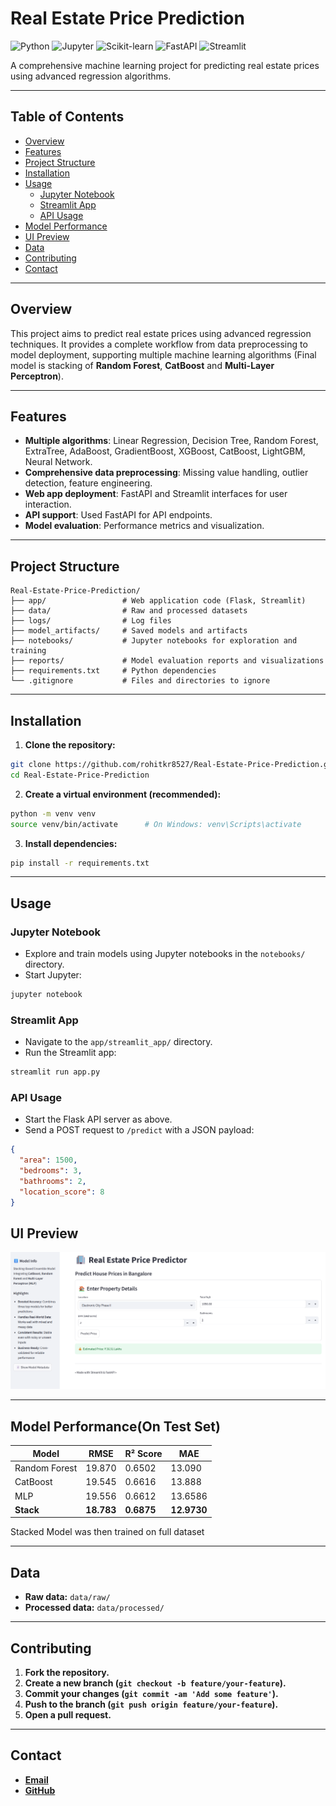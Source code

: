# Real Estate Price Prediction

![Python](https://img.shields.io/badge/python-3670A0?style=for-the-badge&logo=python&logoColor=ffdd54)
![Jupyter](https://img.shields.io/badge/Jupyter-F37626?style=for-the-badge&logo=jupyter&logoColor=white)
![Scikit-learn](https://img.shields.io/badge/Scikit--learn-F7931E?style=for-the-badge&logo=scikit-learn&logoColor=white)
![FastAPI](https://img.shields.io/badge/FastAPI-005571?style=for-the-badge&logo=fastapi&logoColor=white)
![Streamlit](https://img.shields.io/badge/Streamlit-%23FF4B4B.svg?style=for-the-badge&logo=streamlit&logoColor=white)

A comprehensive machine learning project for predicting real estate prices using advanced regression algorithms.

---

## Table of Contents

- [Overview](#overview)
- [Features](#features)
- [Project Structure](#project-structure)
- [Installation](#installation)
- [Usage](#usage)
  - [Jupyter Notebook](#jupyter-notebook)
  - [Streamlit App](#streamlit-app)
  - [API Usage](#api-usage)
- [Model Performance](#model-performance)
- [UI Preview](#UI-Preview)
- [Data](#data)
- [Contributing](#contributing)
- [Contact](#contact)

---

## Overview

This project aims to predict real estate prices using advanced regression techniques. It provides a complete workflow from data preprocessing to model deployment, supporting multiple machine learning algorithms (Final model is stacking of **Random Forest**, **CatBoost** and **Multi-Layer Perceptron**).

---

## Features

- **Multiple algorithms**: Linear Regression, Decision Tree, Random Forest, ExtraTree,     AdaBoost, GradientBoost, XGBoost, CatBoost, LightGBM, Neural Network.
- **Comprehensive data preprocessing**: Missing value handling, outlier detection, feature engineering.
- **Web app deployment**: FastAPI and Streamlit interfaces for user interaction.
- **API support**: Used FastAPI for API endpoints.
- **Model evaluation**: Performance metrics and visualization.

---

## Project Structure

```
Real-Estate-Price-Prediction/
├── app/                 # Web application code (Flask, Streamlit)
├── data/                # Raw and processed datasets
├── logs/                # Log files
├── model_artifacts/     # Saved models and artifacts
├── notebooks/           # Jupyter notebooks for exploration and training
├── reports/             # Model evaluation reports and visualizations
├── requirements.txt     # Python dependencies
└── .gitignore           # Files and directories to ignore
```

---

## Installation

1. **Clone the repository:**

```bash
git clone https://github.com/rohitkr8527/Real-Estate-Price-Prediction.git
cd Real-Estate-Price-Prediction
```

2. **Create a virtual environment (recommended):**

```bash
python -m venv venv
source venv/bin/activate      # On Windows: venv\Scripts\activate
```

3. **Install dependencies:**

```bash
pip install -r requirements.txt
```

---

## Usage

### Jupyter Notebook

* Explore and train models using Jupyter notebooks in the `notebooks/` directory.
* Start Jupyter:

```bash
jupyter notebook
```

### Streamlit App

* Navigate to the `app/streamlit_app/` directory.
* Run the Streamlit app:

```bash
streamlit run app.py
```

### API Usage

* Start the Flask API server as above.
* Send a POST request to `/predict` with a JSON payload:

```json
{
  "area": 1500,
  "bedrooms": 3,
  "bathrooms": 2,
  "location_score": 8
}
```
## UI Preview

![App UI](reports/Streamlit_ui.png)

---
## Model Performance(On Test Set)

| Model         | RMSE    | R² Score | MAE     |
|---------------|---------|----------|---------|
| Random Forest | 19.870  | 0.6502   | 13.090  |
| CatBoost      | 19.545  | 0.6616   | 13.888  |
| MLP           | 19.556  | 0.6612   | 13.6586 |
| **Stack**     | **18.783** | **0.6875** | **12.9730** |


Stacked Model was then trained on full dataset 
 
---
## Data

- **Raw data:** `data/raw/`
- **Processed data:** `data/processed/`

---

## Contributing

1. **Fork the repository.**
2. **Create a new branch (`git checkout -b feature/your-feature`).**
3. **Commit your changes (`git commit -am 'Add some feature'`).**
4. **Push to the branch (`git push origin feature/your-feature`).**
5. **Open a pull request.**

---

## Contact

- [**Email** ](rohitkr7518@example.com)
-  [**GitHub**](https://github.com/rohitkr8527)



